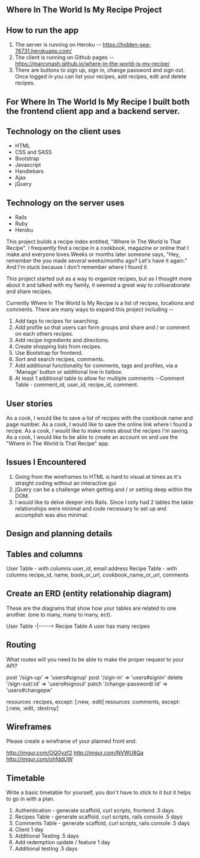 ## Where In The World Is My Recipe Project

## How to run the app

1. The server is running on Heroku -- https://hidden-sea-76731.herokuapp.com/
2. The client is running on Github pages -- https://marcynash.github.io/where-in-the-world-is-my-recipe/
3. There are buttons to sign up, sign in, change password and sign out. Once logged in you can list your recipes, add recipes, edit and delete recipes.


## For Where In The World Is My Recipe I built both the frontend client app and a backend server.

## Technology on the client uses

- HTML
- CSS and SASS
- Bootstrap
- Javascript
- Handlebars
- Ajax
- jQuery

## Technology on the server uses

- Rails
- Ruby
- Heroku

This project builds a recipe index entitled, "Where In The World Is That Recipe". I frequently find a recipe in a cookbook, magazine or online that I make and everyone loves.Weeks or months later someone says, "Hey, remember the <recipe> you made several weeks/months ago? Let's have it again." And I'm stuck because I don't remember where I found it.

This project started out as a way to organize recipes, but as I thought more about it and talked with my family, it seemed a great way to colloaraborate and share recipes.

Currently Where In The World Is My Recipe is a list of recipes, locations and comments. There are many ways to expand this project including --

1. Add tags to recipes for searching.
2. Add profile so that users can form groups and share and / or comment on each others recipes.
3. Add recipe ingredients and directions.
4. Create shopping lists from recipes.
5. Use Bootstrap for frontend.
6. Sort and search recipes, comments.
7. Add additional functionality for comments, tags and profiles, via a 'Manage' button or additional line in listbox.
8. At least 1 additional table to allow for multiple comments --Comment Table - comment_id, user_id, recipe_id, comment.

## User stories

As a cook, I would like to save a list of recipes with the cookbook name and page number.
As a cook, I would like to save the online link where I found a recipe.
As a cook, I would like to make notes about the recipes I'm saving.
As a cook, I would like to be able to create an account on and use the "Where In The World Is That Recipe" app.

## Issues I Encountered

1. Going from the wireframes to HTML is hard to visual at times as it's straight coding without an interactive gui
2. jQuery can be a challenge when getting and / or setting deep within the DOM.
3. I would like to delve deeper into Rails. Since I only had 2 tables the table relationships were minimal and code necessary to set up and accomplish was also minimal.


## Design and planning details

## Tables and columns

User Table - with columns user_id, email address
Recipe Table - with columns recipe_id, name, book_or_url, cookbook_name_or_url, comments

## Create an ERD (entity relationship diagram)

These are the diagrams that show how your tables are related to one another.
(one to many, many to many, ect).

User Table -|-----< Recipe Table          A user has many recipes

<!-- Recipe Table -|----< Comment Table        A recipe has many comments -->

## Routing

What routes will you need to be able to make the proper request to your API?

  post '/sign-up' => 'users#signup'
  post '/sign-in' => 'users#signin'
  delete '/sign-out/:id' => 'users#signout'
  patch '/change-password/:id' => 'users#changepw'

  resources :recipes, except: [:new, :edit]
  resources :comments, except: [:new, :edit, :destroy]

## Wireframes

Please create a wireframe of your planned front end.

http://imgur.com/OQGyzf2
http://imgur.com/NVWU8Qa
http://imgur.com/ohfddUW


## Timetable

Write a basic timetable for yourself, you don't have to stick to it but it
helps to go in with a plan.

1. Authentication - generate scaffold, curl scripts, frontend            .5 days
2. Recipes Table - generate scaffold, curl scripts, rails console        .5 days
3. Comments Table - generate scaffold, curl scripts, rails console       .5 days
4. Client                                                                 1 day
5. Additional Testing                                                    .5 days
6. Add redemption update / feature                                        1 day
7. Additional testing                                                    .5 days
